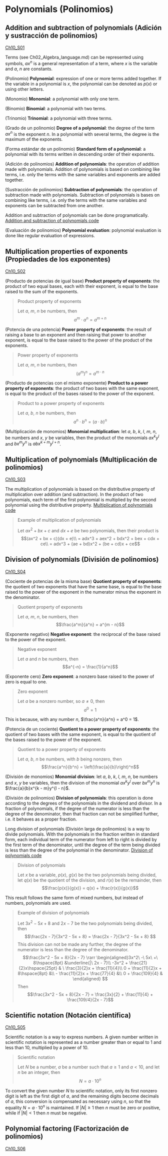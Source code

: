 
#   Polynomials (Polinomios)

## Addition and subtraction of polynomials (Adición y sustracción de polinomios)
[Ch10_S01](../../../Libros/Mathematics/Algebra_basics__Prealgebra__OpenStax.pdf#page=861)

Terms (see Ch02_Algebra_language.md) can be represented using symbols, $ax^n$ is a general representation of a term, where $x$ is the variable and $a$, $n$ are constants.

(Polinomio)
**Polynomial**: expression of one or more terms added together. If the variable in a polynomial is $x$, the polynomial can be denoted as $p(x)$ or using other letters.

(Monomio)
**Monomial**: a polynomial with only one term.

(Binomio)
**Binomial**: a polynomial with two terms.

(Trinomio)
**Trinomial**: a polynomial with three terms.

(Grado de un polinomio)
**Degree of a polynomial**: the degree of the term $ax^n$ is the exponent $n$. In a polynomial with several terms, the degree is the maximum of the exponents.

(Forma estándar de un polinomio)
**Standard form of a polynomial**: a polynomial with its terms written in descending order of their exponents.

(Adición de polinomios)
**Addition of polynomials**: the operation of addition made with polynomials. Addition of polynomials is based on combining like terms, i.e. only the terms with the same variables and exponents are added together.

(Sustracción de polinomios)
**Subtraction of polynomials**: the operation of subtraction made with polynomials. Subtraction of polynomials is bases on combining like terms, i.e. only the terms with the same variables and exponents can be subtracted from one another.

Addition and subtraction of polynomials can be done programatically.
[Addition and subtraction of polynomials code](Programs/Ch10/S01_01_Addition_and_subtraction_of_polynomials.py)

(Evaluación de polinomios)
**Polynomial evaluation**: polynomial evaluation is done like regular evaluation of expressions.

## Multiplication properties of exponents (Propiedades de los exponentes)
[Ch10_S02](../../../Libros/Mathematics/Algebra_basics__Prealgebra__OpenStax.pdf#page=873)

(Producto de potencias de igual base)
**Product property of exponents**: the product of two equal bases, each with their exponent, is equal to the base raised to the sum of the exponents.

> Product property of exponents
>
> Let $a$, $m$, $n$ be numbers, then
> $$a^m \cdot a^n = a^{m + n}$$

(Potencia de una potencia)
**Power property of exponents**: the result of raising a base to an exponent and then raising that power to another exponent, is equal to the base raised to the power of the product of the exponents.

> Power property of exponents
>
> Let $a$, $m$, $n$ be numbers, then
> $$(a^m)^n = a^{m \cdot n}$$

(Producto de potencias con el mismo exponente)
**Product to a power property of exponents**: the product of two bases with the same exponent, is equal to the product of the bases raised to the power of the exponent.

> Product to a power property of exponents
>
> Let $a$, $b$, $n$ be numbers, then
> $$a^n \cdot b^n = (a \cdot b)^n$$

(Multiplicación de monomios)
**Monomial multiplication**: let $a$, $b$, $k$, $l$, $m$, $n$, be numbers and $x$, $y$ be variables, then the product of the monomials $ax^ky^l$ and $bx^my^n$ is $abx^{k + m}y^{l + n}$.

## Multiplication of polynomials (Multiplicación de polinomios)
[Ch10_S03](../../../Libros/Mathematics/Algebra_basics__Prealgebra__OpenStax.pdf#page=888)

The multiplication of polynomials is based on the distributive property of multiplication over addition (and subtraction). In the product of two polynomials, each term of the first polynomial is multiplied by the second polynomial using the distributive property.
[Multiplication of polynomials code](Programs/Ch10/S03_01_Multiplication_of_polynomials.py)

> Example of multiplication of polynomials
>
> Let $ax^2 + bx + c$ and $dx + e$ be two polynomials, then their product is
> $$(ax^2 + bx + c)(dx + e)\\
> = adx^3 + aex^2 + bdx^2 + bex + cdx + ce\\
> = adx^3 + (ae + bd)x^2 + (be + cd)x + ce$$

## Division of polynomials (División de polinomios)
[Ch10_S04](../../../Libros/Mathematics/Algebra_basics__Prealgebra__OpenStax.pdf#page=902)

(Cociente de potencias de la misma base)
**Quotient property of exponents**: the quotient of two exponents that have the same base, is equal to the base raised to the power of the exponent in the numerator minus the exponent in the denominator.

> Quotient property of exponents
>
> Let $a$, $m$, $n$, be numbers, then
> $$\frac{a^m}{a^n} = a^{m - n}$$

(Exponente negativo)
**Negative exponent**: the reciprocal of the base raised to the power of the exponent.

> Negative exponent
>
> Let $a$ and $n$ be numbers, then
> $$a^{-n} = \frac{1}{a^n}$$

(Exponente cero)
**Zero exponent**: a nonzero base raised to the power of zero is equal to one.

> Zero exponent
>
> Let $a$ be a nonzero number, so $a \ne 0$, then
> $$a^0 = 1$$

This is because, with any number $n$, $\frac{a^n}{a^n} = a^0 = 1$.

(Potencia de un cociente)
**Quotient to a power property of exponents**: the quotient of two bases with the same exponent, is equal to the quotient of the bases raised to the power of the exponent.

> Quotient to a power property of exponents
>
> Let $a$, $b$, $n$ be numbers, with $b$ being nonzero, then
> $$\frac{a^n}{b^n} = \left(\frac{a}{b}\right)^n$$

(División de monomios)
**Monomial division**: let $a$, $b$, $k$, $l$, $m$, $n$, be numbers and $x$, $y$ be variables, then the division of the monomial $ax^ky^l$ over $bx^my^n$ is $\frac{a}{b}x^{k - m}y^{l - n}$.

(División de polinomios)
**Division of polynomials**: this operation is done according to the degrees of the polynomials in the dividend and divisor. In a fraction of polynomials, if the degree of the numerator is less than the degree of the denominator, then that fraction can not be simplified further, i.e. it behaves as a proper fraction.

Long division of polynomials (División larga de polinomios) is a way to divide polynomials. With the polynomials in the fraction written in standard form, each individual term of the numerator from left to right is divided by the first term of the denominator, until the degree of the term being divided is less than the degree of the polynomial in the denominator.
[Division of polynomials code](Programs/Ch10/S04_01_Division_of_polynomials.py)

> Division of polynomials
>
> Let $x$ be a variable, $p(x)$, $g(x)$ be the two polynomials being divided, let $q(x)$ be the quotient of the division, and $r(x)$ be the remainder, then
> $$\frac{p(x)}{g(x)} = q(x) + \frac{r(x)}{g(x)}$$

This result follows the same form of mixed numbers, but instead of numbers, polynomials are used.

> Example of division of polynomials
>
> Let $3x^2 - 5x + 8$ and $2x - 7$ be the two polynomials being divided, then
> $$\frac{2x - 7}{3x^2 - 5x + 8} = \frac{2x - 7}{3x^2 - 5x + 8}
> $$ This division can not be made any further, the degree of the numerator is less than the degree of the denominator.
> $$\frac{3x^2 - 5x + 8}{2x - 7} \rarr
> \begin{aligned}3x^2\ -\ 5x\ +\ 8\hspace{8pt}            &\underline{|\ 2x - 7}\\
>               -3x^2 + \frac{21}{2}x\hspace{25pt}    & \ \frac{3}{2}x + \frac{11}{4}\\
>                   0 + \frac{11}{2}x + 8\hspace{8pt} &\\
>                     - \frac{11}{2}x + \frac{77}{4} &\\
>                                   0 + \frac{109}{4} &
> \end{aligned}
> $$ Then $$\frac{3x^2 - 5x + 8}{2x - 7} = \frac{3x}{2} +  \frac{11}{4} + \frac{109/4}{2x - 7}$$

## Scientific notation (Notación científica)
[Ch10_S05](../../../Libros/Mathematics/Algebra_basics__Prealgebra__OpenStax.pdf#page=922)

Scientific notation is a way to express numbers. A given number written in scientific notation is represented as a number greater than or equal to 1 and less than 10, multiplied by a power of 10.

> Scientific notation
>
> Let $N$ be a number, $a$ be a number such that $a \ge 1$ and $a < 10$, and let $n$ be an integer, then
> $$N = a \cdot 10^n$$

To convert the given number $N$ to scientific notation, only its first nonzero digit is left as the first digit of $a$, and the remaining digits become decimals of $a$, this conversion is compensated as necessary using $n$, so that the equality $N = a \cdot 10^n$ is maintained. If $|N| \ge 1$ then $n$ must be zero or positive, while if $|N| < 1$ then $n$ must be negative.

## Polynomial factoring (Factorización de polinomios)
[Ch10_S06](../../../Libros/Mathematics/Algebra_basics__Prealgebra__OpenStax.pdf#page=940)
